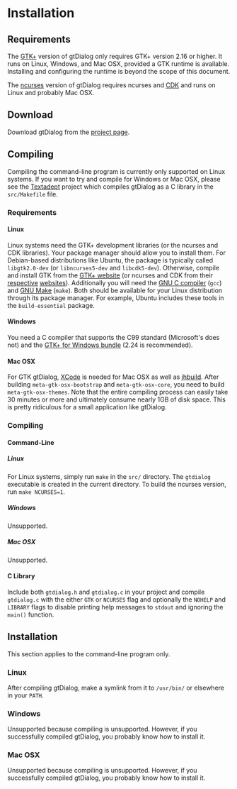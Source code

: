 # Installation

## Requirements

The [GTK+][] version of gtDialog only requires GTK+ version 2.16 or higher. It
runs on Linux, Windows, and Mac OSX, provided a GTK runtime is available.
Installing and configuring the runtime is beyond the scope of this document.

The [ncurses][] version of gtDialog requires ncurses and [CDK][] and runs on
Linux and probably Mac OSX.

[GTK+]: http://gtk.org
[ncurses]: http://invisible-island.net/ncurses/ncurses.html
[CDK]: http://invisible-island.net/cdk/

## Download

Download gtDialog from the [project page][].

[project page]: http://foicica.com/gtdialog

## Compiling

Compiling the command-line program is currently only supported on Linux systems.
If you want to try and compile for Windows or Mac OSX, please see the
[Textadept][] project which compiles gtDialog as a C library in the
`src/Makefile` file.

[Textadept]: http://foicica.com/textadept

### Requirements

#### Linux

Linux systems need the GTK+ development libraries (or the ncurses and CDK
libraries). Your package manager should allow you to install them. For
Debian-based distributions like Ubuntu, the package is typically called
`libgtk2.0-dev` (or `libncurses5-dev` and `libcdk5-dev`). Otherwise, compile and
install GTK from the [GTK+ website][] (or ncurses and CDK from their
[respective][] [websites][]). Additionally you will need the [GNU C compiler][]
(`gcc`) and [GNU Make][] (`make`). Both should be available for your Linux
distribution through its package manager. For example, Ubuntu includes these
tools in the `build-essential` package.

[GTK+ website]: http://www.gtk.org/download/linux.html
[respective]: http://invisible-island.net/ncurses/ncurses.html#download_ncurses
[websites]: http://invisible-island.net/cdk/#download
[GNU C compiler]: http://gcc.gnu.org
[GNU Make]: http://www.gnu.org/software/make/

#### Windows

You need a C compiler that supports the C99 standard (Microsoft's does not) and
the [GTK+ for Windows bundle][] (2.24 is recommended).

[GTK+ for Windows bundle]: http://www.gtk.org/download/win32.html

#### Mac OSX

For GTK gtDialog, [XCode][] is needed for Mac OSX as well as [jhbuild][]. After
building `meta-gtk-osx-bootstrap` and `meta-gtk-osx-core`, you need to build
`meta-gtk-osx-themes`. Note that the entire compiling process can easily take 30
minutes or more and ultimately consume nearly 1GB of disk space. This is pretty
ridiculous for a small application like gtDialog.

[XCode]: http://developer.apple.com/TOOLS/xcode/
[jhbuild]: http://sourceforge.net/apps/trac/gtk-osx/wiki/Build

### Compiling

#### Command-Line

##### Linux

For Linux systems, simply run `make` in the `src/` directory. The `gtdialog`
executable is created in the current directory. To build the ncurses version,
run `make NCURSES=1`.

##### Windows

Unsupported.

##### Mac OSX

Unsupported.

#### C Library

Include both `gtdialog.h` and `gtdialog.c` in your project and compile
`gtdialog.c` with the either `GTK` or `NCURSES` flag and optionally the `NOHELP`
and `LIBRARY` flags to disable printing help messages to `stdout` and ignoring
the `main()` function.

## Installation

This section applies to the command-line program only.

### Linux

After compiling gtDialog, make a symlink from it to `/usr/bin/` or elsewhere in
your `PATH`.

### Windows

Unsupported because compiling is unsupported. However, if you successfully
compiled gtDialog, you probably know how to install it.

### Mac OSX

Unsupported because compiling is unsupported. However, if you successfully
compiled gtDialog, you probably know how to install it.
